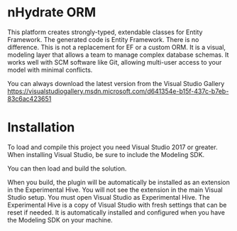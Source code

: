 nHydrate ORM
========

This platform creates strongly-typed, extendable classes for Entity Framework. The generated code is Entity Framework. There is no difference. This is not a replacement for EF or a custom ORM. It is a visual, modeling layer that allows a team to manage complex database schemas. It works well with SCM software like Git, allowing multi-user access to your model with minimal conflicts.

You can always download the latest version from the Visual Studio Gallery
https://visualstudiogallery.msdn.microsoft.com/d641354e-b15f-437c-b7eb-83c6ac423651

Installation
========

To load and compile this project you need Visual Studio 2017 or greater. When installing Visual Studio, be sure to include the Modeling SDK.

You can then load and build the solution.

When you build, the plugin will be automatically be installed as an extension in the Experimental Hive. You will not see the extension in the main Visual Studio setup. You must open Visual Studio as Experimental Hive. The Experimental Hive is a copy of Visual Studio with fresh settings that can be reset if needed. It is automatically installed and configured when you have the Modeling SDK on your machine.
